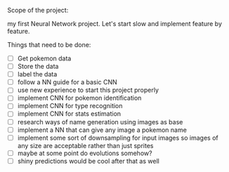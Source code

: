 Scope of the project:

my first Neural Network project.
Let's start slow and implement feature by feature.

Things that need to be done:

- [ ] Get pokemon data
- [ ] Store the data
- [ ] label the data
- [ ] follow a NN guide for a basic CNN
- [ ] use new experience to start this project properly
- [ ] implement CNN for pokemon identification
- [ ] implement CNN for type recognition
- [ ] implement CNN for stats estimation
- [ ] research ways of name generation using images as base
- [ ] implement a NN that can give any image a pokemon name
- [ ] implement some sort of downsampling for input images so images of any size are acceptable rather than just sprites
- [ ] maybe at some point do evolutions somehow?
- [ ] shiny predictions would be cool after that as well